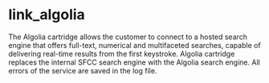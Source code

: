 # link_algolia
The Algolia cartridge allows the customer to connect to a hosted search engine that offers full-text, numerical and multifaceted searches, capable of delivering real-time results from the first keystroke. Algolia cartridge replaces the internal SFCC search engine with the Algolia search engine. All errors of the service are saved in the log file.
